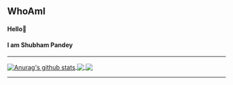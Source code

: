 ## WhoAmI

#### Hello👋
#### I am **Shubham Pandey**

*************

<a href="https://github.com/anuraghazra/github-readme-stats">
  <img align="center" src="https://github-readme-stats.anuraghazra1.vercel.app/api?username=shubham-s-pandey&show_icons=true&include_all_commits=true&theme=highcontrast" alt="Anurag's github stats" />
</a>
<a href="https://github.com/anuraghazra/github-readme-stats">
  <!-- Change the `github-readme-stats.anuraghazra1.vercel.app` to `github-readme-stats.vercel.app`  -->
  <img align="center" src="https://github-readme-stats.anuraghazra1.vercel.app/api/top-langs/?username=shubham-s-pandey&layout=compact&theme=material-palenight" />
</a>
<a href="https://github.com/anuraghazra/anuraghazra.github.io">
  <!-- Change the `github-readme-stats.anuraghazra1.vercel.app` to `github-readme-stats.vercel.app`  -->
  <img align="center" src="https://github-readme-stats.anuraghazra1.vercel.app/api/pin/?username=shubham-s-pandey&repo=shubham-s-pandey.github.io&theme=material-palenight" />
</a>


*************
